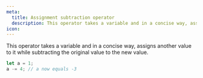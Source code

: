 ```yaml
---
meta:
  title: Assignment subtraction operator
  description: This operator takes a variable and in a concise way, assigns another value to it while subtracting the original value to the new value.
icon:
---
```


This operator takes a variable and in a concise way, assigns another
value to it while subtracting the original value to the new value.

```javascript
let a = 1;
a -= 4; // a now equals -3
```
